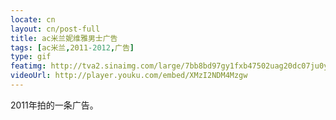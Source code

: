 ```yaml
---
locate: cn
layout: cn/post-full
title: ac米兰妮维雅男士广告
tags: [ac米兰,2011-2012,广告]
type: gif
featimg: http://tva2.sinaimg.com/large/7bb8bd97gy1fxb47502uag20dc07ju0y.gif
videoUrl: http://player.youku.com/embed/XMzI2NDM4Mzgw
---
```


2011年拍的一条广告。